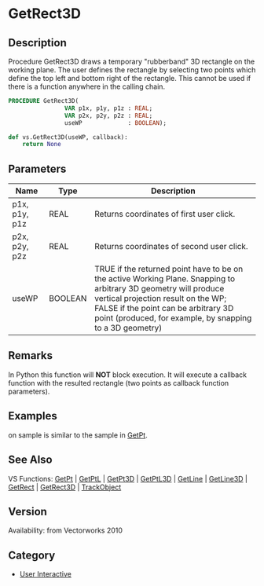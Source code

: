# GetRect3D

## Description
Procedure GetRect3D draws a temporary &quot;rubberband&quot; 3D rectangle on the working plane. The user defines the rectangle by selecting two points which define the top left and bottom right of the rectangle. This cannot be used if there is a function anywhere in the calling chain.

```pascal
PROCEDURE GetRect3D(
				VAR p1x, p1y, p1z : REAL;
				VAR p2x, p2y, p2z : REAL;
				useWP             : BOOLEAN);
```

```python
def vs.GetRect3D(useWP, callback):
    return None
```

## Parameters
|Name|Type|Description|
|---|---|---|
|p1x, p1y, p1z|REAL|Returns coordinates of first user click.|
|p2x, p2y, p2z|REAL|Returns coordinates of second user click.|
|useWP|BOOLEAN|TRUE if the returned point have to be on the active Working Plane. Snapping to arbitrary 3D geometry will produce vertical projection result on the WP; FALSE if the point can be arbitrary 3D point (produced, for example, by snapping to a 3D geometry)|

## Remarks
In Python this function will <b>NOT</b> block execution. It will execute a callback function with the resulted rectangle (two points as callback function parameters).

## Examples
on sample is similar to the sample in [GetPt](GetPt.md).

## See Also
VS Functions:
[GetPt](GetPt.md) |
[GetPtL](GetPtL.md) |
[GetPt3D](GetPt3D.md) |
[GetPtL3D](GetPtL3D.md) |
[GetLine](GetLine.md) |
[GetLine3D](GetLine3D.md) |
[GetRect](GetRect.md) |
[GetRect3D](GetRect3D.md) |
[TrackObject](TrackObject.md)

## Version
Availability: from Vectorworks 2010

## Category
* [User Interactive](../Categories/User%20Interactive.md)

